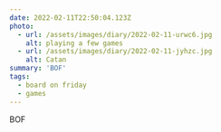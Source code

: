 ```yaml
---
date: 2022-02-11T22:50:04.123Z
photo:
  - url: /assets/images/diary/2022-02-11-urwc6.jpg
    alt: playing a few games
  - url: /assets/images/diary/2022-02-11-jyhzc.jpg
    alt: Catan
summary: 'BOF'
tags:
  - board on friday
  - games
---
```

BOF
